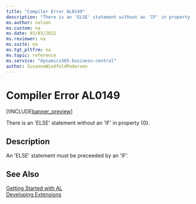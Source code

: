 ```yaml
---
title: "Compiler Error AL0149"
description: "There is an 'ELSE' statement without an 'IF' in property {0}."
ms.author: solsen
ms.custom: na
ms.date: 03/03/2022
ms.reviewer: na
ms.suite: na
ms.tgt_pltfrm: na
ms.topic: reference
ms.service: "dynamics365-business-central"
author: SusanneWindfeldPedersen
---
```

[//]: # (START>DO_NOT_EDIT)
[//]: # (IMPORTANT:Do not edit any of the content between here and the END>DO_NOT_EDIT.)
[//]: # (Any modifications should be made in the .xml files in the ModernDev repo.)
# Compiler Error AL0149

[!INCLUDE[banner_preview](../includes/banner_preview.md)]

There is an 'ELSE' statement without an 'IF' in property {0}.

## Description
An 'ELSE' statement must be preceeded by an 'IF'.  

[//]: # (IMPORTANT: END>DO_NOT_EDIT)
## See Also  
[Getting Started with AL](../devenv-get-started.md)  
[Developing Extensions](../devenv-dev-overview.md)  